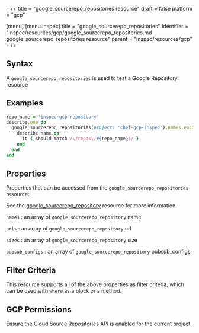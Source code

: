 +++
title = "google_sourcerepo_repositories resource"
draft = false
platform = "gcp"

[menu]
  [menu.inspec]
    title = "google_sourcerepo_repositories"
    identifier = "inspec/resources/gcp/google_sourcerepo_repositories.md google_sourcerepo_repositories resource"
    parent = "inspec/resources/gcp"
+++

## Syntax

A `google_sourcerepo_repositories` is used to test a Google Repository resource

## Examples

```ruby
repo_name = 'inspec-gcp-repository'
describe.one do
  google_sourcerepo_repositories(project: 'chef-gcp-inspec').names.each do |name|
    describe name do
      it { should match /\/repos\/#{repo_name}$/ }
    end
  end
end
```

## Properties

Properties that can be accessed from the `google_sourcerepo_repositories` resource:

See the [google_sourcerepo_repository](/inspec/resources/google_sourcerepo_repository/#properties) resource for more information.

`names`
: an array of `google_sourcerepo_repository` name

`urls`
: an array of `google_sourcerepo_repository` url

`sizes`
: an array of `google_sourcerepo_repository` size

`pubsub_configs`
: an array of `google_sourcerepo_repository` pubsub_configs

## Filter Criteria

This resource supports all of the above properties as filter criteria, which can be used
with `where` as a block or a method.

## GCP Permissions

Ensure the [Cloud Source Repositories API](https://console.cloud.google.com/apis/library/sourcerepo.googleapis.com/) is enabled for the current project.
